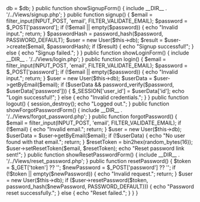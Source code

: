 <?php
namespace App\Controllers;

use App\Models\User;
use PDO;

class AuthController {
    protected $db;

    public function __construct(PDO $db) {
        $this->db = $db;
    }

    public function showSignupForm() {
        include __DIR__ . '/../Views/signup.php';
    }

    public function signup() {
        $email = filter_input(INPUT_POST, 'email', FILTER_VALIDATE_EMAIL);
        $password = $_POST['password'];

        if (!$email || empty($password)) {
            echo "Invalid input.";
            return;
        }

        $passwordHash = password_hash($password, PASSWORD_DEFAULT);
        
        $user = new User($this->db);
        $result = $user->create($email, $passwordHash);

        if ($result) {
            echo "Signup successful!";
        } else {
            echo "Signup failed.";
        }
    }

    public function showLoginForm() {
        include __DIR__ . '/../Views/login.php';
    }

    public function login() {
        $email = filter_input(INPUT_POST, 'email', FILTER_VALIDATE_EMAIL);
        $password = $_POST['password'];

        if (!$email || empty($password)) {
            echo "Invalid input.";
            return;
        }

        $user = new User($this->db);
        $userData = $user->getByEmail($email);

        if ($userData && password_verify($password, $userData['password'])) {
            $_SESSION['user_id'] = $userData['id'];
            echo "Login successful!";
        } else {
            echo "Invalid credentials.";
        }
    }

    public function logout() {
        session_destroy();
        echo "Logged out.";
    }

    public function showForgotPasswordForm() {
        include __DIR__ . '/../Views/forgot_password.php';
    }

    public function forgotPassword() {
        $email = filter_input(INPUT_POST, 'email', FILTER_VALIDATE_EMAIL);

        if (!$email) {
            echo "Invalid email.";
            return;
        }

        $user = new User($this->db);
        $userData = $user->getByEmail($email);

        if (!$userData) {
            echo "No user found with that email.";
            return;
        }

        $resetToken = bin2hex(random_bytes(16));
        $user->setResetToken($email, $resetToken);

        echo "Reset password link sent!";
    }

    public function showResetPasswordForm() {
        include __DIR__ . '/../Views/reset_password.php';
    }

    public function resetPassword() {
        $token = $_GET['token'] ?? '';
        $newPassword = $_POST['password'] ?? '';

        if (!$token || empty($newPassword)) {
            echo "Invalid request.";
            return;
        }

        $user = new User($this->db);
        if ($user->resetPassword($token, password_hash($newPassword, PASSWORD_DEFAULT))) {
            echo "Password reset successfully.";
        } else {
            echo "Reset failed.";
        }
    }
}
